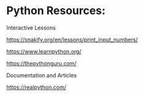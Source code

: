 # Python Resources:

Interactive Lessons

https://snakify.org/en/lessons/print_input_numbers/

https://www.learnpython.org/

https://thepythonguru.com/

Documentation and Articles

https://realpython.com/
